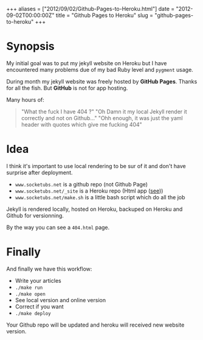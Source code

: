 +++
aliases = ["2012/09/02/Github-Pages-to-Heroku.html"]
date = "2012-09-02T00:00:00Z"
title = "Github Pages to Heroku"
slug = "github-pages-to-heroku"
+++
# Synopsis

My initial goal was to put my jekyll website on Heroku but I have encountered many problems due of my bad Ruby level and ``pygment`` usage.

During month my jekyll website was freely hosted by __GitHub Pages__. Thanks for all the fish. But __GitHub__ is not for app hosting.

Many hours of:

> "What the fuck I have 404 ?"
> "Oh Damn it my local Jekyll render it correctly and not on Github..."
> "Ohh enough, it was just the yaml header with quotes which give me fucking 404"

# Idea

I think it's important to use local rendering to be sur of it and don't have surprise after deployment.

* ``www.socketubs.net`` is a github repo (not Github Page)
* ``www.socketubs.net/_site`` is a Heroku repo (Html app ([see][1]))
* ``www.socketubs.net/make.sh`` is a little bash script which do all the job

Jekyll is rendered locally, hosted on Heroku, backuped on Heroku and Github for versionning.

By the way you can see a ``404.html`` page.

<script src="https://gist.github.com/toxinu/c65ffc587a72b62b1df53ddfba98374f.js"></script>

# Finally

And finally we have this workflow:

* Write your articles
* `./make run`
* `./make open`
* See local version and online version
* Correct if you want
* `./make deploy`

Your Github repo will be updated and heroku will received new website version.

[1]: http://kennethreitz.com/static-sites-on-heroku-cedar.html
